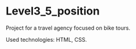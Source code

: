 # Level3_5_position

Project for a travel agency focused on bike tours.

Used technologies: HTML, CSS.
